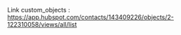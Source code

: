 

Link custom_objects :  https://app.hubspot.com/contacts/143409226/objects/2-122310058/views/all/list

